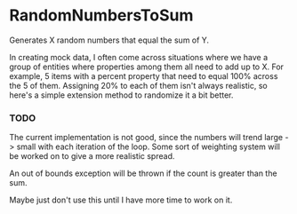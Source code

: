 # RandomNumbersToSum
Generates X random numbers that equal the sum of Y.

In creating mock data, I often come across situations where we have a group of entities where properties among them all need to add up to X. For example, 5 items with a percent property that need to equal 100% across the 5 of them. Assigning 20% to each of them isn't always realistic, so here's a simple extension method to randomize it a bit better.

### TODO

The current implementation is not good, since the numbers will trend large -> small with each iteration of the loop. Some sort of weighting system will be worked on to give a more realistic spread.

An out of bounds exception will be thrown if the count is greater than the sum.

Maybe just don't use this until I have more time to work on it.
